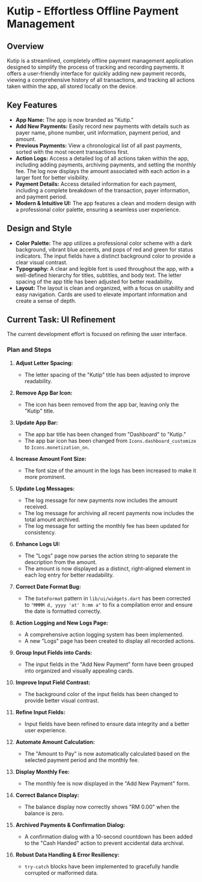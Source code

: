 # Kutip - Effortless Offline Payment Management

## Overview

Kutip is a streamlined, completely offline payment management application designed to simplify the process of tracking and recording payments. It offers a user-friendly interface for quickly adding new payment records, viewing a comprehensive history of all transactions, and tracking all actions taken within the app, all stored locally on the device.

## Key Features

- **App Name:** The app is now branded as "Kutip."
- **Add New Payments:** Easily record new payments with details such as payer name, phone number, unit information, payment period, and amount.
- **Previous Payments:** View a chronological list of all past payments, sorted with the most recent transactions first. 
- **Action Logs:** Access a detailed log of all actions taken within the app, including adding payments, archiving payments, and setting the monthly fee. The log now displays the amount associated with each action in a larger font for better visibility.
- **Payment Details:** Access detailed information for each payment, including a complete breakdown of the transaction, payer information, and payment period.
- **Modern & Intuitive UI:** The app features a clean and modern design with a professional color palette, ensuring a seamless user experience.

## Design and Style

- **Color Palette:** The app utilizes a professional color scheme with a dark background, vibrant blue accents, and pops of red and green for status indicators. The input fields have a distinct background color to provide a clear visual contrast.
- **Typography:** A clear and legible font is used throughout the app, with a well-defined hierarchy for titles, subtitles, and body text. The letter spacing of the app title has been adjusted for better readability.
- **Layout:** The layout is clean and organized, with a focus on usability and easy navigation. Cards are used to elevate important information and create a sense of depth.

## Current Task: UI Refinement

The current development effort is focused on refining the user interface.

### Plan and Steps

1.  **Adjust Letter Spacing:**
    -   The letter spacing of the "Kutip" title has been adjusted to improve readability.

2.  **Remove App Bar Icon:**
    -   The icon has been removed from the app bar, leaving only the "Kutip" title.

3.  **Update App Bar:**
    -   The app bar title has been changed from "Dashboard" to "Kutip."
    -   The app bar icon has been changed from `Icons.dashboard_customize` to `Icons.monetization_on`.

4.  **Increase Amount Font Size:**
    -   The font size of the amount in the logs has been increased to make it more prominent.

5.  **Update Log Messages:**
    -   The log message for new payments now includes the amount received.
    -   The log message for archiving all recent payments now includes the total amount archived.
    -   The log message for setting the monthly fee has been updated for consistency.

6.  **Enhance Logs UI:**
    -   The "Logs" page now parses the action string to separate the description from the amount.
    -   The amount is now displayed as a distinct, right-aligned element in each log entry for better readability.

7.  **Correct Date Format Bug:**
    -   The `DateFormat` pattern in `lib/ui/widgets.dart` has been corrected to `"MMMM d, yyyy 'at' h:mm a"` to fix a compilation error and ensure the date is formatted correctly.

8.  **Action Logging and New Logs Page:**
    -   A comprehensive action logging system has been implemented.
    -   A new "Logs" page has been created to display all recorded actions.

9.  **Group Input Fields into Cards:**
    -   The input fields in the "Add New Payment" form have been grouped into organized and visually appealing cards.

10. **Improve Input Field Contrast:**
    -   The background color of the input fields has been changed to provide better visual contrast.

11. **Refine Input Fields:**
    -   Input fields have been refined to ensure data integrity and a better user experience.

12. **Automate Amount Calculation:**
    -   The "Amount to Pay" is now automatically calculated based on the selected payment period and the monthly fee.

13. **Display Monthly Fee:**
    -   The monthly fee is now displayed in the "Add New Payment" form.

14. **Correct Balance Display:**
    -   The balance display now correctly shows "RM 0.00" when the balance is zero.

15. **Archived Payments & Confirmation Dialog:**
    -   A confirmation dialog with a 10-second countdown has been added to the "Cash Handed" action to prevent accidental data archival.

16. **Robust Data Handling & Error Resiliency:**
    -   `try-catch` blocks have been implemented to gracefully handle corrupted or malformed data.
